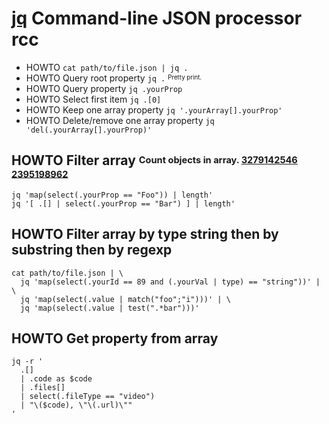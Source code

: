 # [jq][] Command-line JSON processor rcc

[jq]: https://github.com/jqlang/jq

* HOWTO `cat path/to/file.json | jq .`
* HOWTO Query root property `jq .` <sup><sub>Pretty print.</sub></sup>
* HOWTO Query property `jq .yourProp`
* HOWTO Select first item `jq .[0]`
* HOWTO Keep one array property `jq '.yourArray[].yourProp'`
* HOWTO Delete/remove one array property `jq 'del(.yourArray[].yourProp)'`

## HOWTO Filter array <sup><sub>Count objects in array. [3279142546][] [2395198962][]</sub></sup>

    jq 'map(select(.yourProp == "Foo")) | length'
    jq '[ .[] | select(.yourProp == "Bar") ] | length'

[3279142546]: https://stackoverflow.com/questions/26701538/how-to-filter-an-array-of-objects-based-on-values-in-an-inner-array-with-jq#26701851
[2395198962]: https://stackoverflow.com/questions/38121740/how-to-filter-array-of-objects-by-element-property-values-using-jq#38126806

## HOWTO Filter array by type string then by substring then by regexp

    cat path/to/file.json | \
      jq 'map(select(.yourId == 89 and (.yourVal | type) == "string"))' | \
      jq 'map(select(.value | match("foo";"i")))' | \
      jq 'map(select(.value | test(".*bar")))'

## HOWTO Get property from array

    jq -r '
      .[]
      | .code as $code
      | .files[]
      | select(.fileType == "video")
      | "\($code), \"\(.url)\""
    '
